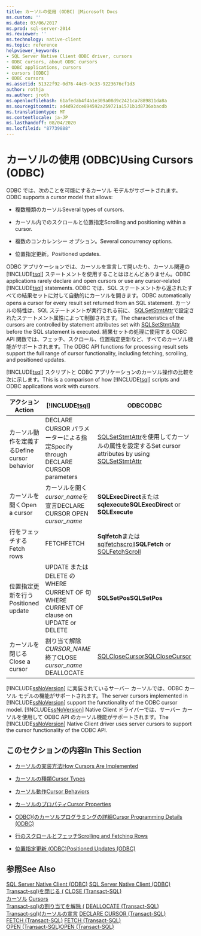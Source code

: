 ```yaml
---
title: カーソルの使用 (ODBC) |Microsoft Docs
ms.custom: ''
ms.date: 03/06/2017
ms.prod: sql-server-2014
ms.reviewer: ''
ms.technology: native-client
ms.topic: reference
helpviewer_keywords:
- SQL Server Native Client ODBC driver, cursors
- ODBC cursors, about ODBC cursors
- ODBC applications, cursors
- cursors [ODBC]
- ODBC cursors
ms.assetid: 51322f92-0d76-44c9-9c33-9223676cf1d3
author: rothja
ms.author: jroth
ms.openlocfilehash: 61afedab4f4a1e309a08d9c2421ca7889811da8a
ms.sourcegitcommit: ad4d92dce894592a259721a1571b1d8736abacdb
ms.translationtype: MT
ms.contentlocale: ja-JP
ms.lasthandoff: 08/04/2020
ms.locfileid: "87739888"
---
```

# <a name="using-cursors-odbc"></a><span data-ttu-id="26d06-102">カーソルの使用 (ODBC)</span><span class="sxs-lookup"><span data-stu-id="26d06-102">Using Cursors (ODBC)</span></span>
  <span data-ttu-id="26d06-103">ODBC では、次のことを可能にするカーソル モデルがサポートされます。</span><span class="sxs-lookup"><span data-stu-id="26d06-103">ODBC supports a cursor model that allows:</span></span>  
  
-   <span data-ttu-id="26d06-104">複数種類のカーソル</span><span class="sxs-lookup"><span data-stu-id="26d06-104">Several types of cursors.</span></span>  
  
-   <span data-ttu-id="26d06-105">カーソル内でのスクロールと位置指定</span><span class="sxs-lookup"><span data-stu-id="26d06-105">Scrolling and positioning within a cursor.</span></span>  
  
-   <span data-ttu-id="26d06-106">複数のコンカレンシー オプション。</span><span class="sxs-lookup"><span data-stu-id="26d06-106">Several concurrency options.</span></span>  
  
-   <span data-ttu-id="26d06-107">位置指定更新。</span><span class="sxs-lookup"><span data-stu-id="26d06-107">Positioned updates.</span></span>  
  
 <span data-ttu-id="26d06-108">ODBC アプリケーションでは、カーソルを宣言して開いたり、カーソル関連の [!INCLUDE[tsql](../../includes/tsql-md.md)] ステートメントを使用することはほとんどありません。</span><span class="sxs-lookup"><span data-stu-id="26d06-108">ODBC applications rarely declare and open cursors or use any cursor-related [!INCLUDE[tsql](../../includes/tsql-md.md)] statements.</span></span> <span data-ttu-id="26d06-109">ODBC では、SQL ステートメントから返されたすべての結果セットに対して自動的にカーソルを開きます。</span><span class="sxs-lookup"><span data-stu-id="26d06-109">ODBC automatically opens a cursor for every result set returned from an SQL statement.</span></span> <span data-ttu-id="26d06-110">カーソルの特性は、SQL ステートメントが実行される前に、 [SQLSetStmtAttr](../native-client-odbc-api/sqlsetstmtattr.md)で設定されたステートメント属性によって制御されます。</span><span class="sxs-lookup"><span data-stu-id="26d06-110">The characteristics of the cursors are controlled by statement attributes set with [SQLSetStmtAttr](../native-client-odbc-api/sqlsetstmtattr.md) before the SQL statement is executed.</span></span> <span data-ttu-id="26d06-111">結果セットの処理に使用する ODBC API 関数では、フェッチ、スクロール、位置指定更新など、すべてのカーソル機能がサポートされます。</span><span class="sxs-lookup"><span data-stu-id="26d06-111">The ODBC API functions for processing result sets support the full range of cursor functionality, including fetching, scrolling, and positioned updates.</span></span>  
  
 <span data-ttu-id="26d06-112">[!INCLUDE[tsql](../../includes/tsql-md.md)] スクリプトと ODBC アプリケーションのカーソル操作の比較を次に示します。</span><span class="sxs-lookup"><span data-stu-id="26d06-112">This is a comparison of how [!INCLUDE[tsql](../../includes/tsql-md.md)] scripts and ODBC applications work with cursors.</span></span>  
  
|<span data-ttu-id="26d06-113">アクション</span><span class="sxs-lookup"><span data-stu-id="26d06-113">Action</span></span>|[!INCLUDE[tsql](../../includes/tsql-md.md)]|<span data-ttu-id="26d06-114">ODBC</span><span class="sxs-lookup"><span data-stu-id="26d06-114">ODBC</span></span>|  
|------------|------------------------|----------|  
|<span data-ttu-id="26d06-115">カーソル動作を定義する</span><span class="sxs-lookup"><span data-stu-id="26d06-115">Define cursor behavior</span></span>|<span data-ttu-id="26d06-116">DECLARE CURSOR パラメーターによる指定</span><span class="sxs-lookup"><span data-stu-id="26d06-116">Specify through DECLARE CURSOR parameters</span></span>|<span data-ttu-id="26d06-117">[SQLSetStmtAttr](../native-client-odbc-api/sqlsetstmtattr.md)を使用してカーソルの属性を設定する</span><span class="sxs-lookup"><span data-stu-id="26d06-117">Set cursor attributes by using [SQLSetStmtAttr](../native-client-odbc-api/sqlsetstmtattr.md)</span></span>|  
|<span data-ttu-id="26d06-118">カーソルを開く</span><span class="sxs-lookup"><span data-stu-id="26d06-118">Open a cursor</span></span>|<span data-ttu-id="26d06-119">カーソルを開く*cursor_name*を宣言</span><span class="sxs-lookup"><span data-stu-id="26d06-119">DECLARE CURSOR OPEN *cursor_name*</span></span>|<span data-ttu-id="26d06-120">**SQLExecDirect**または**sqlexecute**</span><span class="sxs-lookup"><span data-stu-id="26d06-120">**SQLExecDirect** or **SQLExecute**</span></span>|  
|<span data-ttu-id="26d06-121">行をフェッチする</span><span class="sxs-lookup"><span data-stu-id="26d06-121">Fetch rows</span></span>|<span data-ttu-id="26d06-122">FETCH</span><span class="sxs-lookup"><span data-stu-id="26d06-122">FETCH</span></span>|<span data-ttu-id="26d06-123">**Sqlfetch**または[sqlfetchscroll](../native-client-odbc-api/sqlfetchscroll.md)</span><span class="sxs-lookup"><span data-stu-id="26d06-123">**SQLFetch** or [SQLFetchScroll](../native-client-odbc-api/sqlfetchscroll.md)</span></span>|  
|<span data-ttu-id="26d06-124">位置指定更新を行う</span><span class="sxs-lookup"><span data-stu-id="26d06-124">Positioned update</span></span>|<span data-ttu-id="26d06-125">UPDATE または DELETE の WHERE CURRENT OF 句</span><span class="sxs-lookup"><span data-stu-id="26d06-125">WHERE CURRENT OF clause on UPDATE or DELETE</span></span>|<span data-ttu-id="26d06-126">**SQLSetPos**</span><span class="sxs-lookup"><span data-stu-id="26d06-126">**SQLSetPos**</span></span>|  
|<span data-ttu-id="26d06-127">カーソルを閉じる</span><span class="sxs-lookup"><span data-stu-id="26d06-127">Close a cursor</span></span>|<span data-ttu-id="26d06-128">割り当て解除*CURSOR_NAME*終了</span><span class="sxs-lookup"><span data-stu-id="26d06-128">CLOSE *cursor_name* DEALLOCATE</span></span>|[<span data-ttu-id="26d06-129">SQLCloseCursor</span><span class="sxs-lookup"><span data-stu-id="26d06-129">SQLCloseCursor</span></span>](../native-client-odbc-api/sqlclosecursor.md)|  
  
 <span data-ttu-id="26d06-130">[!INCLUDE[ssNoVersion](../../includes/ssnoversion-md.md)] に実装されているサーバー カーソルでは、ODBC カーソル モデルの機能がサポートされます。</span><span class="sxs-lookup"><span data-stu-id="26d06-130">The server cursors implemented in [!INCLUDE[ssNoVersion](../../includes/ssnoversion-md.md)] support the functionality of the ODBC cursor model.</span></span> <span data-ttu-id="26d06-131">[!INCLUDE[ssNoVersion](../../includes/ssnoversion-md.md)] Native Client ドライバーでは、サーバー カーソルを使用して ODBC API のカーソル機能がサポートされます。</span><span class="sxs-lookup"><span data-stu-id="26d06-131">The [!INCLUDE[ssNoVersion](../../includes/ssnoversion-md.md)] Native Client driver uses server cursors to support the cursor functionality of the ODBC API.</span></span>  
  
## <a name="in-this-section"></a><span data-ttu-id="26d06-132">このセクションの内容</span><span class="sxs-lookup"><span data-stu-id="26d06-132">In This Section</span></span>  
  
-   [<span data-ttu-id="26d06-133">カーソルの実装方法</span><span class="sxs-lookup"><span data-stu-id="26d06-133">How Cursors Are Implemented</span></span>](implementation/how-cursors-are-implemented.md)  
  
-   [<span data-ttu-id="26d06-134">カーソルの種類</span><span class="sxs-lookup"><span data-stu-id="26d06-134">Cursor Types</span></span>](cursor-types.md)  
  
-   [<span data-ttu-id="26d06-135">カーソル動作</span><span class="sxs-lookup"><span data-stu-id="26d06-135">Cursor Behaviors</span></span>](cursor-behaviors.md)  
  
-   [<span data-ttu-id="26d06-136">カーソルのプロパティ</span><span class="sxs-lookup"><span data-stu-id="26d06-136">Cursor Properties</span></span>](properties/cursor-properties.md)  
  
-   [<span data-ttu-id="26d06-137">ODBC&#41;&#40;のカーソルプログラミングの詳細</span><span class="sxs-lookup"><span data-stu-id="26d06-137">Cursor Programming Details &#40;ODBC&#41;</span></span>](programming/cursor-programming-details-odbc.md)  
  
-   [<span data-ttu-id="26d06-138">行のスクロールとフェッチ</span><span class="sxs-lookup"><span data-stu-id="26d06-138">Scrolling and Fetching Rows</span></span>](../native-client-ole-db-rowsets/fetching-rows.md)  
  
-   [<span data-ttu-id="26d06-139">位置指定更新 &#40;ODBC&#41;</span><span class="sxs-lookup"><span data-stu-id="26d06-139">Positioned Updates &#40;ODBC&#41;</span></span>](positioned-updates-odbc.md)  
  
## <a name="see-also"></a><span data-ttu-id="26d06-140">参照</span><span class="sxs-lookup"><span data-stu-id="26d06-140">See Also</span></span>  
 <span data-ttu-id="26d06-141">[SQL Server Native Client &#40;ODBC&#41;](../native-client/odbc/sql-server-native-client-odbc.md) </span><span class="sxs-lookup"><span data-stu-id="26d06-141">[SQL Server Native Client &#40;ODBC&#41;](../native-client/odbc/sql-server-native-client-odbc.md) </span></span>  
 <span data-ttu-id="26d06-142">[Transact-sql&#41;を閉じる &#40;](/sql/t-sql/language-elements/close-transact-sql) </span><span class="sxs-lookup"><span data-stu-id="26d06-142">[CLOSE &#40;Transact-SQL&#41;](/sql/t-sql/language-elements/close-transact-sql) </span></span>  
 <span data-ttu-id="26d06-143">[カーソル](../../relational-databases/cursors.md) </span><span class="sxs-lookup"><span data-stu-id="26d06-143">[Cursors](../../relational-databases/cursors.md) </span></span>  
 <span data-ttu-id="26d06-144">[Transact-sql&#41;の割り当てを解除 &#40;](/sql/t-sql/language-elements/deallocate-transact-sql) </span><span class="sxs-lookup"><span data-stu-id="26d06-144">[DEALLOCATE &#40;Transact-SQL&#41;](/sql/t-sql/language-elements/deallocate-transact-sql) </span></span>  
 <span data-ttu-id="26d06-145">[Transact-sql&#41;&#40;カーソルの宣言](/sql/t-sql/language-elements/declare-cursor-transact-sql) </span><span class="sxs-lookup"><span data-stu-id="26d06-145">[DECLARE CURSOR &#40;Transact-SQL&#41;](/sql/t-sql/language-elements/declare-cursor-transact-sql) </span></span>  
 <span data-ttu-id="26d06-146">[FETCH &#40;Transact-SQL&#41;](/sql/t-sql/language-elements/fetch-transact-sql) </span><span class="sxs-lookup"><span data-stu-id="26d06-146">[FETCH &#40;Transact-SQL&#41;](/sql/t-sql/language-elements/fetch-transact-sql) </span></span>  
 [<span data-ttu-id="26d06-147">OPEN &#40;Transact-SQL&#41;</span><span class="sxs-lookup"><span data-stu-id="26d06-147">OPEN &#40;Transact-SQL&#41;</span></span>](/sql/t-sql/language-elements/open-transact-sql)  
  
  
